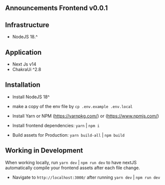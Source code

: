 ## Announcements Frontend v0.0.1

## Infrastructure

* NodeJS 18.^

## Application

- Next Js v14
- ChakraUi ^2.8

## Installation

- Install NodeJS 18^

- make a copy of the env file by `cp .env.example .env.local`

- Install Yarn or NPM (https://yarnpkg.com/) or (https://www.npmjs.com/)

- Install frontend dependencies: `yarn` | `npm i`

- Build assets for Production: `yarn build-all` | `npm build`

## Working in Development

When working locally, run `yarn dev` | `npm run dev` to have nextJS automatically compile your frontend assets after each file change.

- Navigate to `http://localhost:3000/` after running `yarn dev` | `npm run dev` 